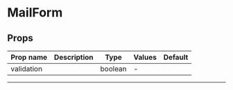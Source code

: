 # MailForm

## Props

| Prop name  | Description | Type    | Values | Default |
| ---------- | ----------- | ------- | ------ | ------- |
| validation |             | boolean | -      |         |

---
